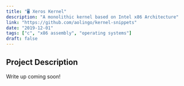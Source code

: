 ```yaml
---
title: "🖥️ Xeros Kernel"
description: "A monolithic kernel based on Intel x86 Architecture"
link: "https://github.com/aolingo/kernel-snippets"
date: "2019-12-01"
tags: ["c", "x86 assembly", "operating systems"]
draft: false
---
```


## Project Description

Write up coming soon!
